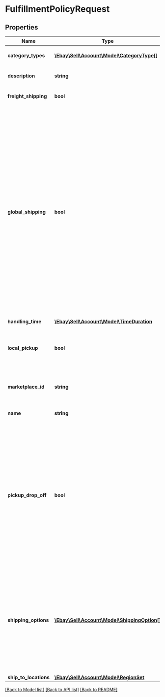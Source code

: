# FulfillmentPolicyRequest

## Properties
Name | Type | Description | Notes
------------ | ------------- | ------------- | -------------
**category_types** | [**\Ebay\Sell\Account\Model\CategoryType[]**](CategoryType.md) | This container is used to specify whether the fulfillment business policy applies to motor vehicle listings, or if it applies to non-motor vehicle listings. | [optional] 
**description** | **string** | A seller-defined description of the fulfillment policy. This description is only for the seller&#x27;s use, and is not exposed on any eBay pages.  &lt;br&gt;&lt;br&gt;&lt;b&gt;Max length&lt;/b&gt;: 250 | [optional] 
**freight_shipping** | **bool** | This field is included and set to &lt;code&gt;true&lt;/code&gt; if freight shipping is available for the item. Freight shipping can be used for large items over 150 lbs.&lt;br&gt;&lt;br&gt;&lt;b&gt;Default&lt;/b&gt;: false | [optional] 
**global_shipping** | **bool** | This field is included and set to &lt;code&gt;true&lt;/code&gt; if the seller wants to use the Global Shipping Program for international shipments. See the &lt;a href&#x3D;\&quot;https://pages.ebay.com/help/sell/shipping-globally.html \&quot;&gt;Global Shipping Program&lt;/a&gt; help topic for more details and requirements on the Global Shipping Program.&lt;br&gt;&lt;br&gt;It is possible for a seller to use a combination of the Global Shipping Program and other international shipping services. &lt;br&gt;&lt;br&gt;If this value is set to &lt;code&gt;false&lt;/code&gt; or if the field is omitted, the seller is responsible for manually specifying individual international shipping services (if the seller ships internationally)., as described in &lt;a href&#x3D;\&quot;https://developer.ebay.com/api-docs/sell/static/seller-accounts/ht_shipping-worldwide.html \&quot;&gt;Setting up worldwide shipping&lt;/a&gt;. &lt;br&gt;&lt;br&gt;Sellers can opt in or out of the Global Shipping Program through the Shipping preferences in My eBay.&lt;br&gt;&lt;br&gt;&lt;span class&#x3D;\&quot;tablenote\&quot;&gt;&lt;b&gt;Note&lt;/b&gt;: On the US marketplace, the &lt;em&gt;&lt;b&gt;Global Shipping Program&lt;/b&gt;&lt;/em&gt; is scheduled to be replaced by a new intermediated international shipping program called &lt;em&gt;&lt;b&gt;eBay International Shipping&lt;/b&gt;&lt;/em&gt;. US sellers who are opted in to the Global Shipping Program will be automatically opted in to eBay International Shipping when it becomes available to them. All US sellers will be migrated by March 31, 2023. &lt;br&gt;&lt;br&gt;eBay International Shipping is an account level setting, and no field needs to be set in a Fulfillment business policy to enable it. As long as the US seller&#x27;s account is opted in to eBay International Shipping, this shipping option will be enabled automatically for all listings where international shipping is available. &lt;br&gt;&lt;br&gt;A US seller who is opted in to eBay International Shipping can also specify individual international shipping service options for a Fulfillment business policy.&lt;/span&gt;&lt;p&gt;&lt;b&gt;Default&lt;/b&gt;: false&lt;/p&gt; | [optional] 
**handling_time** | [**\Ebay\Sell\Account\Model\TimeDuration**](TimeDuration.md) |  | [optional] 
**local_pickup** | **bool** | This field should be included and set to &lt;code&gt;true&lt;/code&gt; if local pickup is one of the fulfillment options available to the buyer. It is possible for the seller to make local pickup and some shipping service options available to the buyer.&lt;br&gt;&lt;br&gt;With local pickup, the buyer and seller make arrangements for pickup time and location.&lt;br&gt;&lt;br&gt;&lt;b&gt;Default&lt;/b&gt;: &lt;code&gt;false&lt;/code&gt; | [optional] 
**marketplace_id** | **string** | The ID of the eBay marketplace to which this fulfillment policy applies. For implementation help, refer to &lt;a href&#x3D;&#x27;https://developer.ebay.com/api-docs/sell/account/types/ba:MarketplaceIdEnum&#x27;&gt;eBay API documentation&lt;/a&gt; | [optional] 
**name** | **string** | A seller-defined name for this fulfillment policy. Names must be unique for policies assigned to the same marketplace. &lt;br&gt;&lt;br&gt;&lt;b&gt;Max length&lt;/b&gt;: 64 | [optional] 
**pickup_drop_off** | **bool** | This field should be included and set to &lt;code&gt;true&lt;/code&gt; if the seller offers the \&quot;Click and Collect\&quot; feature for an item. &lt;p&gt;To enable \&quot;Click and Collect\&quot; on a listing, a seller must be eligible for Click and Collect. Currently, Click and Collect is available to only large retail merchants selling in the eBay AU and UK marketplaces.&lt;/p&gt;  &lt;p&gt;In addition to setting this field to &lt;code&gt;true&lt;/code&gt;, the merchant must also do the following to enable the \&quot;Click and Collect\&quot; option on a listing: &lt;ul&gt;&lt;li&gt;Have inventory for the product at one or more physical stores tied to the merchant&#x27;s account. &lt;p&gt;Sellers can use the &lt;b&gt;createInventoryLocaion&lt;/b&gt; method in the Inventory API to associate physical stores to their account and they can then can add inventory to specific store locations.&lt;/p&gt;&lt;/li&gt;&lt;li&gt;Set an immediate payment requirement on the item. The immediate payment feature requires the seller to: &lt;ul&gt;&lt;li&gt;Set the &lt;b&gt;immediatePay&lt;/b&gt; flag in the payment policy to &#x27;true&#x27;.&lt;/li&gt;&lt;li&gt;Have a valid store location with a complete street address.&lt;/li&gt;&lt;/ul&gt;&lt;/li&gt;&lt;/ul&gt;&lt;p&gt;When a merchant successfully lists an item with Click and Collect, prospective buyers within a reasonable distance from one of the merchant&#x27;s stores (that has stock available) will see the \&quot;Available for Click and Collect\&quot; option on the listing, along with information on the closest store that has the item.&lt;/p&gt;&lt;b&gt;Default&lt;/b&gt;: false | [optional] 
**shipping_options** | [**\Ebay\Sell\Account\Model\ShippingOption[]**](ShippingOption.md) | This array is used to provide detailed information on the domestic and international shipping options available for the policy. &lt;br&gt;&lt;br&gt;A separate &lt;b&gt;ShippingOption&lt;/b&gt; object is required for domestic shipping service options and for international shipping service options (if the seller ships to international locations). &lt;ul&gt;&lt;li&gt;The &lt;b&gt;optionType&lt;/b&gt; field is used to indicate whether the &lt;b&gt;ShippingOption&lt;/b&gt; object applies to domestic or international shipping, and the &lt;b&gt;costType&lt;/b&gt; field is used to indicate whether flat-rate shipping or calculated shipping will be used.&lt;/li&gt; &lt;li&gt;The &lt;b&gt;rateTableId&lt;/b&gt; field can be used to associate a defined shipping rate table to the policy, and the &lt;b&gt;packageHandlingCost&lt;/b&gt; container can be used to set a handling charge for the policy.&lt;/li&gt;&lt;/ul&gt; &lt;p&gt;A separate &lt;b&gt;ShippingServices&lt;/b&gt; object will be used to specify cost and other details for every available domestic and international shipping service option. &lt;/p&gt; | [optional] 
**ship_to_locations** | [**\Ebay\Sell\Account\Model\RegionSet**](RegionSet.md) |  | [optional] 

[[Back to Model list]](../../README.md#documentation-for-models) [[Back to API list]](../../README.md#documentation-for-api-endpoints) [[Back to README]](../../README.md)

